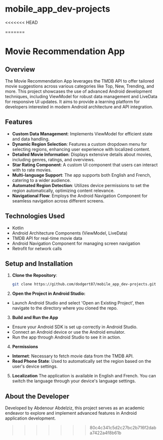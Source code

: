 # mobile_app_dev-projects

<<<<<<< HEAD

=======
# Movie Recommendation App

## Overview
The Movie Recommendation App leverages the TMDB API to offer tailored movie suggestions across various categories like Top, New, Trending, and more. This project showcases the use of advanced Android development techniques, including ViewModel for robust data management and LiveData for responsive UI updates. It aims to provide a learning platform for developers interested in modern Android architecture and API integration.

## Features
- **Custom Data Management**: Implements ViewModel for efficient state and data handling.
- **Dynamic Region Selection**: Features a custom dropdown menu for selecting regions, enhancing user experience with localized content.
- **Detailed Movie Information**: Displays extensive details about movies, including genres, ratings, and overviews.
- **Star Rating Component**: A custom UI component that users can interact with to rate movies.
- **Multi-language Support**: The app supports both English and French, catering to a wider audience.
- **Automated Region Detection**: Utilizes device permissions to set the region automatically, optimizing content relevance.
- **Navigational Flow**: Employs the Android Navigation Component for seamless navigation across different screens.

## Technologies Used
- Kotlin
- Android Architecture Components (ViewModel, LiveData)
- TMDB API for real-time movie data
- Android Navigation Component for managing screen navigation
- Retrofit for network calls

## Setup and Installation
1. **Clone the Repository**:
   ```bash
   git clone https://github.com/dodgert87/mobile_app_dev-projects.git

2. **Open the Project in Android Studio:**
- Launch Android Studio and select 'Open an Existing Project', then navigate to the directory where you cloned the repo.


3. **Build and Run the App**
- Ensure your Android SDK is set up correctly in Android Studio.
- Connect an Android device or use the Android emulator.
- Run the app through Android Studio to see it in action.

 4. **Permissions**
- **Internet**: Necessary to fetch movie data from the TMDB API.
- **Read Phone State**: Used to automatically set the region based on the user's device settings.

5. **Localization**
The application is available in English and French. You can switch the language through your device's language settings.

## About the Developer
Developed by Abdenour Abdelziz, this project serves as an academic endeavor to explore and implement advanced features in Android application development.

>>>>>>> 80c4c341c5d2c27bc2b716f2daba7422a4f8b61b
